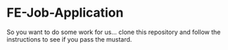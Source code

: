 FE-Job-Application
==================

So you want to do some work for us... clone this repository and follow the instructions to see if you pass the mustard.